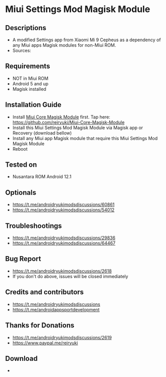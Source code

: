 # Miui Settings Mod Magisk Module

## Descriptions
- A modified Settings app from Xiaomi Mi 9 Cepheus as a dependency of any Miui apps Magisk modules for non-Miui ROM.
- Sources: 

## Requirements
- NOT in Miui ROM
- Android 5 and up
- Magisk installed

## Installation Guide
- Install [Miui Core Magisk Module](https://github.com/reiryuki/Miui-Core-Magisk-Module) first. Tap here: https://github.com/reiryuki/Miui-Core-Magisk-Module
- Install this Miui Settings Mod Magisk Module via Magisk app or Recovery (download bellow)
- Install any Miui app Magisk module that require this Miui Settings Mod Magisk Module
- Reboot

## Tested on
- Nusantara ROM Android 12.1

## Optionals
- https://t.me/androidryukimodsdiscussions/60861
- https://t.me/androidryukimodsdiscussions/54012

## Troubleshootings
- https://t.me/androidryukimodsdiscussions/29836
- https://t.me/androidryukimodsdiscussions/64467

## Bug Report
- https://t.me/androidryukimodsdiscussions/2618
- If you don't do above, issues will be closed immediately

## Credits and contributors
- https://t.me/androidryukimodsdiscussions
- https://t.me/androidappsportdevelopment

## Thanks for Donations
- https://t.me/androidryukimodsdiscussions/2619
- https://www.paypal.me/reiryuki

## Download
-

